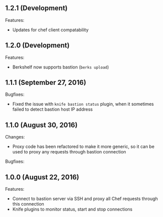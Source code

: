 ## 1.2.1 (Development)

Features:
  - Updates for chef client compatability

## 1.2.0 (Development)

Features:
  - Berkshelf now supports bastion (`berks upload`)

## 1.1.1 (September 27, 2016)

Bugfixes:
  - Fixed the issue with `knife bastion status` plugin, when it sometimes failed to detect bastion host IP address

## 1.1.0 (August 30, 2016)

Changes:
  - Proxy code has been refactored to make it more generic, so it can be used to proxy any requests through bastion connection

Bugfixes:

## 1.0.0 (August 22, 2016)

Features:

  - Connect to bastion server via SSH and proxy all Chef requests through this connection
  - Knife plugins to monitor status, start and stop connections
